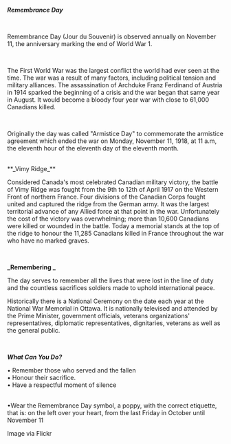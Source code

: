 **_Remembrance Day_**

<br/>

Remembrance Day (Jour du Souvenir) is  observed annually on November
11, the anniversary marking the end of World War 1.

<br/>

The First World War was the largest conflict the world had ever seen at
the time. The war was a result of many factors, including political
tension and military alliances. The assassination of Archduke Franz
Ferdinand of Austria in 1914 sparked the beginning of a crisis and the
war began that same year in August. It would become a bloody four year
war with close to 61,000 Canadians killed.

<br/>

Originally the day was called "Armistice Day" to commemorate the
armistice agreement which ended the war on Monday, November 11, 1918, at
11 a.m, the eleventh hour of the eleventh day of the eleventh month.

<br/>
**_Vimy Ridge_**

Considered Canada's most celebrated Canadian military victory, the
battle of Vimy Ridge was fought from the 9th to 12th of April 1917 on
the Western Front of northern France. Four divisions of the Canadian
Corps fought united and captured the ridge from the German army. It was
the largest territorial advance of any Allied force at that point in the
war. Unfortunately the cost of the victory was overwhelming; more than
10,600 Canadians were killed or wounded in the battle. Today a memorial
stands at the top of the ridge to honour the 11,285 Canadians killed in
France throughout the war who have no marked graves.

<br/>

**_Remembering _**

The day serves to remember all the lives that were lost in the line of
duty and the countless sacrifices soldiers made to uphold international
peace.

Historically there is a National Ceremony on the date each year at the
National War Memorial in Ottawa. It is nationally televised and attended
by the Prime Minister, government officials, veterans organizations'
representatives, diplomatic representatives, dignitaries, veterans as
well as the general public.

<br/>

**_What Can You Do?_**

• Remember those who served and the fallen <br/>• Honour their sacrifice.<br/>• Have a respectful moment of silence &nbsp;&nbsp;&nbsp;&nbsp;&nbsp;&nbsp;&nbsp;&nbsp;&nbsp;&nbsp;&nbsp;&nbsp;&nbsp;&nbsp;&nbsp;&nbsp;&nbsp;&nbsp;&nbsp;&nbsp;&nbsp;&nbsp;&nbsp;&nbsp;&nbsp;&nbsp;&nbsp;&nbsp;&nbsp;&nbsp;&nbsp;&nbsp;&nbsp;&nbsp;&nbsp;&nbsp;&nbsp;&nbsp;&nbsp;&nbsp;&nbsp;&nbsp;&nbsp;&nbsp;&nbsp;&nbsp;&nbsp;&nbsp;&nbsp;&nbsp;&nbsp;&nbsp;&nbsp;&nbsp;&nbsp;&nbsp;&nbsp;&nbsp;&nbsp;&nbsp;&nbsp;&nbsp;&nbsp;&nbsp;&nbsp;&nbsp;&nbsp;&nbsp;&nbsp;&nbsp;&nbsp;&nbsp;&nbsp;&nbsp;&nbsp;&nbsp;&nbsp;&nbsp;&nbsp;&nbsp;&nbsp;&nbsp;&nbsp;&nbsp;&nbsp;&nbsp;&nbsp;&nbsp;&nbsp;&nbsp;&nbsp;&nbsp;&nbsp;&nbsp;&nbsp;&nbsp;&nbsp;&nbsp;&nbsp;&nbsp;&nbsp;&nbsp;&nbsp;&nbsp;&nbsp;&nbsp;&nbsp;&nbsp;&nbsp;&nbsp;&nbsp;&nbsp;

•Wear the Remembrance Day symbol, a poppy, with the correct etiquette,
that is: on the left over your heart, from the last Friday in October
until November 11

Image via Flickr
